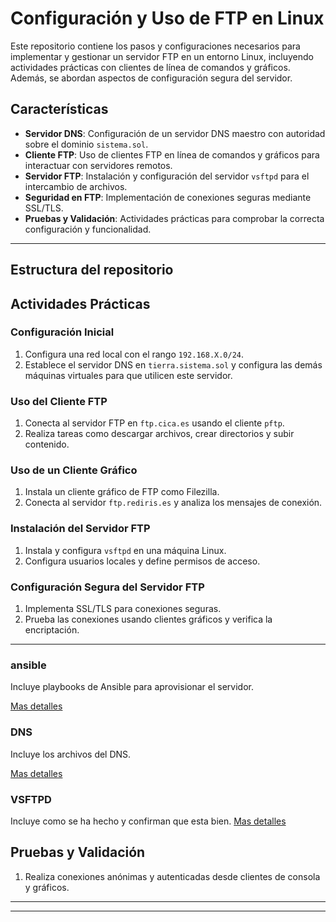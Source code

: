 # Configuración y Uso de FTP en Linux

Este repositorio contiene los pasos y configuraciones necesarios para implementar y gestionar un servidor FTP en un entorno Linux, incluyendo actividades prácticas con clientes de línea de comandos y gráficos. Además, se abordan aspectos de configuración segura del servidor.

## Características

- **Servidor DNS**: Configuración de un servidor DNS maestro con autoridad sobre el dominio `sistema.sol`.
- **Cliente FTP**: Uso de clientes FTP en línea de comandos y gráficos para interactuar con servidores remotos.
- **Servidor FTP**: Instalación y configuración del servidor `vsftpd` para el intercambio de archivos.
- **Seguridad en FTP**: Implementación de conexiones seguras mediante SSL/TLS.
- **Pruebas y Validación**: Actividades prácticas para comprobar la correcta configuración y funcionalidad.

---


## Estructura del repositorio



## Actividades Prácticas

### Configuración Inicial

1. Configura una red local con el rango `192.168.X.0/24`.
2. Establece el servidor DNS en `tierra.sistema.sol` y configura las demás máquinas virtuales para que utilicen este servidor.

### Uso del Cliente FTP

1. Conecta al servidor FTP en `ftp.cica.es` usando el cliente `pftp`.
2. Realiza tareas como descargar archivos, crear directorios y subir contenido.

### Uso de un Cliente Gráfico

1. Instala un cliente gráfico de FTP como Filezilla.
2. Conecta al servidor `ftp.rediris.es` y analiza los mensajes de conexión.

### Instalación del Servidor FTP

1. Instala y configura `vsftpd` en una máquina Linux.
2. Configura usuarios locales y define permisos de acceso.

### Configuración Segura del Servidor FTP

1. Implementa SSL/TLS para conexiones seguras.
2. Prueba las conexiones usando clientes gráficos y verifica la encriptación.

---

### ansible
Incluye playbooks de Ansible para aprovisionar el servidor.

[Mas detalles](./ansible/)

### DNS
Incluye los archivos del DNS.

[Mas detalles](./dns/)


### VSFTPD
Incluye como se ha hecho y confirman que esta bien.
[Mas detalles](./vsftpd/)

## Pruebas y Validación

1. Realiza conexiones anónimas y autenticadas desde clientes de consola y gráficos.


---

---
